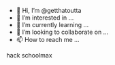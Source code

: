 - 👋 Hi, I’m @getthatoutta
- 👀 I’m interested in ...
- 🌱 I’m currently learning ...
- 💞️ I’m looking to collaborate on ...
- 📫 How to reach me ...

<!---
getthatoutta/getthatoutta is a ✨ special ✨ repository because its `README.md` (this file) appears on your GitHub profile. ww
j






[
](https://family.sis.pgcps.org/schoolmax/reset.do?0uw3YEa.aU7zaju.xnn.xGOGG-SS-OF%2BGO_GS_hh.0S0gwUVm3sEVzWgkz13SddDO066Sh0S0_OgwEkeUs3uYAEEsaU7.LUazsrgjumkz13-SgsUWVjUVm3mWgwkmpwUVm31mLUjsegMmr3gYEjWekr3%3Dx) 
You can click the Preview link to take a look at your changes.
--->
hack
schoolmax
